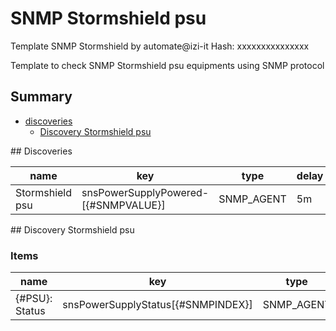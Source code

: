 # SNMP Stormshield psu
Template SNMP Stormshield by automate@izi-it
Hash: xxxxxxxxxxxxxxx

Template to check SNMP Stormshield psu equipments using SNMP protocol
## Summary
* [discoveries](#discoveries)
  * [Discovery Stormshield psu ](#discovery_stormshield_psu
)
<a name="discoveries" />
## Discoveries

| name | key | type | delay |
| ------------- |------------- |------------- |------------- |
| Stormshield psu | snsPowerSupplyPowered-[{#SNMPVALUE}] | SNMP_AGENT | 5m |

<a name="discovery_stormshield_psu" />
## Discovery Stormshield psu

### Items

| name | key | type |
| ------------- |------------- |------------- |
| {#PSU}: Status | snsPowerSupplyStatus[{#SNMPINDEX}] | SNMP_AGENT |
